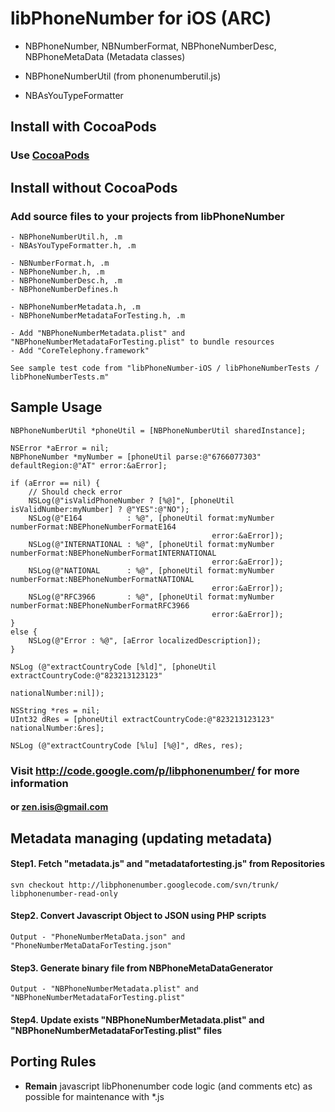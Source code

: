 # libPhoneNumber for iOS (ARC)

* NBPhoneNumber, NBNumberFormat, NBPhoneNumberDesc, NBPhoneMetaData (Metadata classes) 

* NBPhoneNumberUtil (from phonenumberutil.js)
* NBAsYouTypeFormatter 

## Install with CocoaPods
### Use [CocoaPods](http://cocoapods.org/?q=libPhoneNumber-iOS)

## Install without CocoaPods
### Add source files to your projects from libPhoneNumber
    - NBPhoneNumberUtil.h, .m
    - NBAsYouTypeFormatter.h, .m
    
    - NBNumberFormat.h, .m
    - NBPhoneNumber.h, .m
    - NBPhoneNumberDesc.h, .m
    - NBPhoneNumberDefines.h
    
    - NBPhoneNumberMetadata.h, .m
    - NBPhoneNumberMetadataForTesting.h, .m
    
    - Add "NBPhoneNumberMetadata.plist" and "NBPhoneNumberMetadataForTesting.plist" to bundle resources
    - Add "CoreTelephony.framework"

    See sample test code from "libPhoneNumber-iOS / libPhoneNumberTests / libPhoneNumberTests.m"

## Sample Usage
    NBPhoneNumberUtil *phoneUtil = [NBPhoneNumberUtil sharedInstance];
    
    NSError *aError = nil;
    NBPhoneNumber *myNumber = [phoneUtil parse:@"6766077303" defaultRegion:@"AT" error:&aError];
    
    if (aError == nil) {
        // Should check error
        NSLog(@"isValidPhoneNumber ? [%@]", [phoneUtil isValidNumber:myNumber] ? @"YES":@"NO");
        NSLog(@"E164          : %@", [phoneUtil format:myNumber numberFormat:NBEPhoneNumberFormatE164 
                                                 error:&aError]);
        NSLog(@"INTERNATIONAL : %@", [phoneUtil format:myNumber numberFormat:NBEPhoneNumberFormatINTERNATIONAL 
                                                 error:&aError]);
        NSLog(@"NATIONAL      : %@", [phoneUtil format:myNumber numberFormat:NBEPhoneNumberFormatNATIONAL 
                                                 error:&aError]);
        NSLog(@"RFC3966       : %@", [phoneUtil format:myNumber numberFormat:NBEPhoneNumberFormatRFC3966 
                                                 error:&aError]);
    }
    else {
        NSLog(@"Error : %@", [aError localizedDescription]);
    }
    
    NSLog (@"extractCountryCode [%ld]", [phoneUtil extractCountryCode:@"823213123123" 
                                                       nationalNumber:nil]);
    
    NSString *res = nil;
    UInt32 dRes = [phoneUtil extractCountryCode:@"823213123123" nationalNumber:&res];
    
    NSLog (@"extractCountryCode [%lu] [%@]", dRes, res);


### Visit http://code.google.com/p/libphonenumber/ for more information
#### or zen.isis@gmail.com

## Metadata managing (updating metadata) 
#### Step1. Fetch "metadata.js" and "metadatafortesting.js" from Repositories
    svn checkout http://libphonenumber.googlecode.com/svn/trunk/ libphonenumber-read-only
      
#### Step2. Convert Javascript Object to JSON using PHP scripts 
    Output - "PhoneNumberMetaData.json" and "PhoneNumberMetaDataForTesting.json"

#### Step3. Generate binary file from NBPhoneMetaDataGenerator
    Output - "NBPhoneNumberMetadata.plist" and "NBPhoneNumberMetadataForTesting.plist"

#### Step4. Update exists "NBPhoneNumberMetadata.plist" and "NBPhoneNumberMetadataForTesting.plist" files

## Porting Rules
* **Remain** javascript libPhonenumber code logic (and comments etc) as possible for maintenance with *.js
